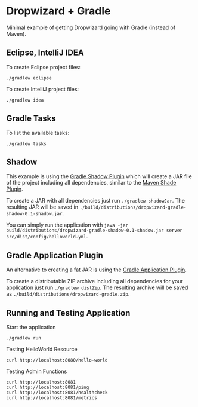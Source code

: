 # Dropwizard + Gradle

Minimal example of getting Dropwizard going with Gradle (instead of Maven).

## Eclipse, IntelliJ IDEA

To create Eclipse project files:

	./gradlew eclipse
	
To create IntelliJ project files:

	./gradlew idea
 
## Gradle Tasks

To list the available tasks:

	./gradlew tasks

## Shadow

This example is using the [Gradle Shadow Plugin](https://github.com/johnrengelman/shadow) which will create
a JAR file of the project including all dependencies, similar to the [Maven Shade Plugin](http://maven.apache.org/plugins/maven-shade-plugin/).

To create a JAR with all dependencies just run `./gradlew shadowJar`. The resulting JAR will be saved in `./build/distributions/dropwizard-gradle-shadow-0.1-shadow.jar`.

You can simply run the application with `java -jar build/distributions/dropwizard-gradle-shadow-0.1-shadow.jar server src/dist/config/helloworld.yml`.

## Gradle Application Plugin

An alternative to creating a fat JAR is using the [Gradle Application Plugin](http://www.gradle.org/docs/current/userguide/application_plugin.html).

To create a distributable ZIP archive including all dependencies for your application just run `./gradlew distZip`. The
resulting archive will be saved as `./build/distributions/dropwizard-gradle.zip`.

## Running and Testing Application

Start the application

	./gradlew run

Testing HelloWorld Resource

	curl http://localhost:8080/hello-world
	
Testing Admin Functions

	curl http://localhost:8081
	curl http://localhost:8081/ping
	curl http://localhost:8081/healthcheck
	curl http://localhost:8081/metrics

